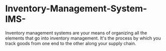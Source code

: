 # Inventory-Management-System-IMS-
Inventory management systems are your means of organizing all the elements that go into inventory management. It's the process by which you track goods from one end to the other along your supply chain.

